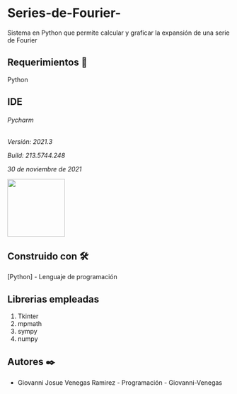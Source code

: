 # Series-de-Fourier-
Sistema en Python que permite calcular y graficar la expansión de una serie de Fourier 

## Requerimientos 🔩
Python

## IDE 
###### Pycharm

_Versión: 2021.3_

_Build: 213.5744.248_

_30 de noviembre de 2021_

<img src="https://user-images.githubusercontent.com/36494467/145692418-67cadb3f-a019-4cba-9528-fb11a943c099.png" width="130">

## Construido con 🛠️

[Python] - Lenguaje de programación

## Librerias empleadas 
1. Tkinter
2. mpmath
3. sympy
4. numpy

## Autores ✒️
- Giovanni Josue Venegas Ramirez - Programación - Giovanni-Venegas


